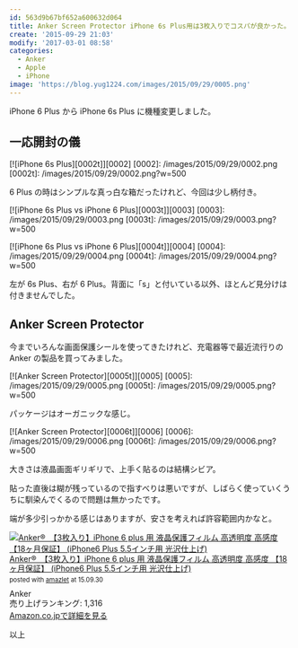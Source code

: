```yaml
---
id: 563d9b67bf652a600632d064
title: Anker Screen Protector iPhone 6s Plus用は3枚入りでコスパが良かった。
create: '2015-09-29 21:03'
modify: '2017-03-01 08:58'
categories:
  - Anker
  - Apple
  - iPhone
image: 'https://blog.yug1224.com/images/2015/09/29/0005.png'
---
```


iPhone 6 Plus から iPhone 6s Plus に機種変更しました。

## 一応開封の儀

<!-- [![iPhone 6s Plus][0001t]][0001]
[0001]: /images/2015/09/29/0001.png
[0001t]: /images/2015/09/29/0001.png?w=500 -->

[![iPhone 6s Plus][0002t]][0002]
[0002]: /images/2015/09/29/0002.png
[0002t]: /images/2015/09/29/0002.png?w=500

6 Plus の時はシンプルな真っ白な箱だったけれど、今回は少し柄付き。

[![iPhone 6s Plus vs iPhone 6 Plus][0003t]][0003]
[0003]: /images/2015/09/29/0003.png
[0003t]: /images/2015/09/29/0003.png?w=500

[![iPhone 6s Plus vs iPhone 6 Plus][0004t]][0004]
[0004]: /images/2015/09/29/0004.png
[0004t]: /images/2015/09/29/0004.png?w=500

左が 6s Plus、右が 6 Plus。背面に「s」と付いている以外、ほとんど見分けは付きませんでした。

<!-- more -->

## Anker Screen Protector

今までいろんな画面保護シールを使ってきたけれど、充電器等で最近流行りの Anker の製品を買ってみました。

[![Anker Screen Protector][0005t]][0005]
[0005]: /images/2015/09/29/0005.png
[0005t]: /images/2015/09/29/0005.png?w=500

パッケージはオーガニックな感じ。

[![Anker Screen Protector][0006t]][0006]
[0006]: /images/2015/09/29/0006.png
[0006t]: /images/2015/09/29/0006.png?w=500

大きさは液晶画面ギリギリで、上手く貼るのは結構シビア。

貼った直後は糊が残っているので指すべりは悪いですが、しばらく使っていくうちに馴染んでくるので問題は無かったです。

端が多少引っかかる感じはありますが、安さを考えれば許容範囲内かなと。

<div class="amazlet-box" style="margin-bottom:0px;"><div class="amazlet-image" style="float:left;margin:0px 12px 1px 0px;"><a href="http://www.amazon.co.jp/exec/obidos/ASIN/B00NZVONU4/yug1224-22/ref=nosim/" name="amazletlink" target="_blank"><img src="http://ecx.images-amazon.com/images/I/41lc38PymyL._SL160_.jpg" alt="Anker®　【3枚入り】iPhone 6 plus 用 液晶保護フィルム 高透明度 高感度 【18ヶ月保証】 (iPhone6 Plus 5.5インチ用 光沢仕上げ)" style="border: none;" /></a></div><div class="amazlet-info" style="line-height:120%; margin-bottom: 10px"><div class="amazlet-name" style="margin-bottom:10px;line-height:120%"><a href="http://www.amazon.co.jp/exec/obidos/ASIN/B00NZVONU4/yug1224-22/ref=nosim/" name="amazletlink" target="_blank">Anker®　【3枚入り】iPhone 6 plus 用 液晶保護フィルム 高透明度 高感度 【18ヶ月保証】 (iPhone6 Plus 5.5インチ用 光沢仕上げ)</a><div class="amazlet-powered-date" style="font-size:80%;margin-top:5px;line-height:120%">posted with <a href="http://www.amazlet.com/" title="amazlet" target="_blank">amazlet</a> at 15.09.30</div></div><div class="amazlet-detail">Anker <br />売り上げランキング: 1,316<br /></div><div class="amazlet-sub-info" style="float: left;"><div class="amazlet-link" style="margin-top: 5px"><a href="http://www.amazon.co.jp/exec/obidos/ASIN/B00NZVONU4/yug1224-22/ref=nosim/" name="amazletlink" target="_blank">Amazon.co.jpで詳細を見る</a></div></div></div><div class="amazlet-footer" style="clear: left"></div></div>

以上
